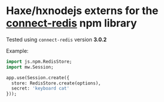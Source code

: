 # Haxe/hxnodejs externs for the [connect-redis](https://www.npmjs.com/package/connect-redis) npm library

Tested using `connect-redis` version **3.0.2**

Example:
```haxe
import js.npm.RedisStore;
import mw.Session;

app.use(Session.create({
  store: RedisStore.create(options), 
  secret: 'keyboard cat'
}));
```